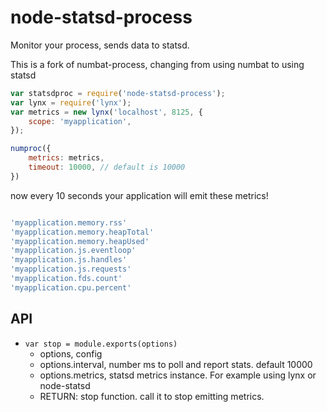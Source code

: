 # node-statsd-process
Monitor your process, sends data to statsd.

This is a fork of numbat-process, changing from using numbat to using statsd

```js
var statsdproc = require('node-statsd-process');
var lynx = require('lynx');
var metrics = new lynx('localhost', 8125, {
    scope: 'myapplication',
});

numproc({
    metrics: metrics,
    timeout: 10000, // default is 10000
})

```

now every 10 seconds your application will emit these metrics!

```js

'myapplication.memory.rss'
'myapplication.memory.heapTotal'
'myapplication.memory.heapUsed'
'myapplication.js.eventloop'
'myapplication.js.handles'
'myapplication.js.requests'
'myapplication.fds.count'
'myapplication.cpu.percent'

```

## API

- `var stop = module.exports(options)`
  - options, config
  - options.interval, number ms to poll and report stats. default 10000
  - options.metrics, statsd metrics instance. For example using lynx or node-statsd
  - RETURN: stop function. call it to stop emitting metrics.

